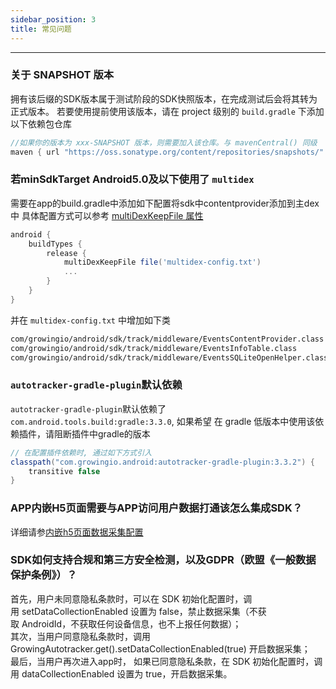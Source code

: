```yaml
---
sidebar_position: 3
title: 常见问题
---
```

--------------

### 关于 SNAPSHOT 版本
拥有该后缀的SDK版本属于测试阶段的SDK快照版本，在完成测试后会将其转为正式版本。
若要使用提前使用该版本，请在 project 级别的 `build.gradle` 下添加以下依赖包仓库
```groovy
//如果你的版本为 xxx-SNAPSHOT 版本，则需要加入该仓库。与 mavenCentral() 同级
maven { url "https://oss.sonatype.org/content/repositories/snapshots/" }
```


### 若minSdkTarget Android5.0及以下使用了 `multidex`
需要在app的build.gradle中添加如下配置将sdk中contentprovider添加到主dex中 具体配置方式可以参考 [multiDexKeepFile 属性](https://developer.android.google.cn/studio/build/multidex?hl=zh_cn#multidexkeepfile-property)
```groovy
android {
    buildTypes {
        release {
            multiDexKeepFile file('multidex-config.txt')
            ...
        }
    }
}
```
并在 `multidex-config.txt` 中增加如下类
```xml
com/growingio/android/sdk/track/middleware/EventsContentProvider.class
com/growingio/android/sdk/track/middleware/EventsInfoTable.class
com/growingio/android/sdk/track/middleware/EventsSQLiteOpenHelper.class
```

### `autotracker-gradle-plugin`默认依赖
`autotracker-gradle-plugin`默认依赖了`com.android.tools.build:gradle:3.3.0`, 如果希望 在 gradle 低版本中使用该依赖插件，请阻断插件中gradle的版本
```groovy
// 在配置插件依赖时, 通过如下方式引入
classpath("com.growingio.android:autotracker-gradle-plugin:3.3.2") {
    transitive false
} 
```
### APP内嵌H5页面需要与APP访问用户数据打通该怎么集成SDK？

详细请参[内嵌h5页面数据采集配置](/docs/android/base/Configuration#1-内嵌h5页面数据采集配置)


### SDK如何支持合规和第三方安全检测，以及GDPR（欧盟《一般数据保护条例》）？

首先，用户未同意隐私条款时，可以在 SDK 初始化配置时，调用 setDataCollectionEnabled 设置为 false，禁止数据采集（不获取 AndroidId，不获取任何设备信息，也不上报任何数据）；<br/>
其次，当用户同意隐私条款时，调用GrowingAutotracker.get().setDataCollectionEnabled(true) 开启数据采集；<br/>
最后，当用户再次进入app时， 如果已同意隐私条款，在 SDK 初始化配置时，调用 dataCollectionEnabled 设置为 true，开启数据采集。
